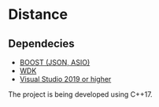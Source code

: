 # Distance

## Dependecies
* [BOOST (JSON, ASIO)][1]
* [WDK][2]
* [Visual Studio 2019 or higher][3]

The project is being developed using C++17.

[1]: https://www.boost.org/
[2]: https://docs.microsoft.com/en-us/windows-hardware/drivers/download-the-wdk
[3]: https://visualstudio.microsoft.com/ru/vs/
